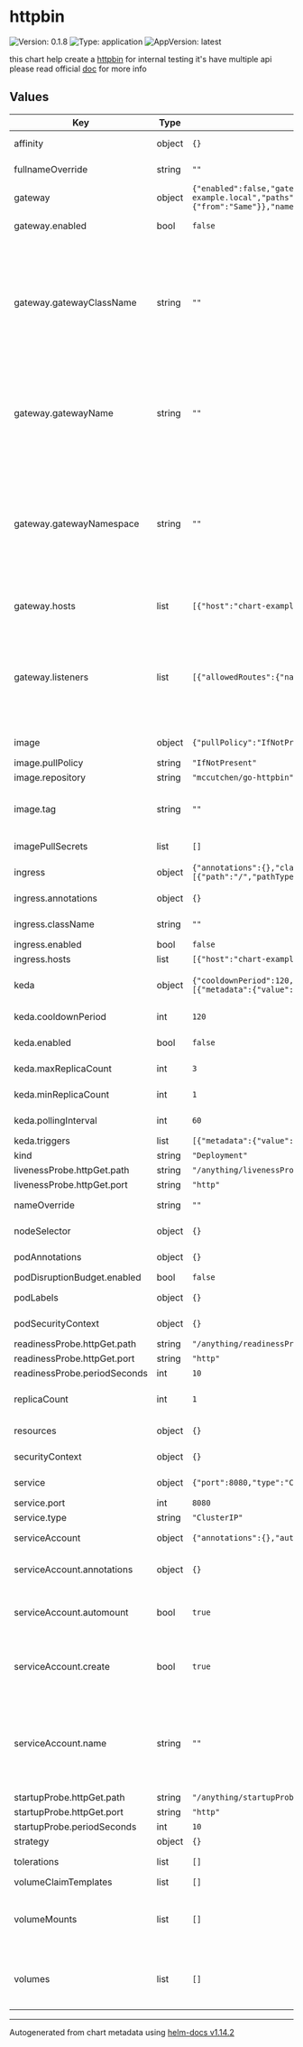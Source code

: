# httpbin

![Version: 0.1.8](https://img.shields.io/badge/Version-0.1.8-informational?style=flat-square) ![Type: application](https://img.shields.io/badge/Type-application-informational?style=flat-square) ![AppVersion: latest](https://img.shields.io/badge/AppVersion-latest-informational?style=flat-square)

this chart help create a [httpbin](https://github.com/mccutchen/go-httpbin) for internal testing 
it's have multiple api 
please read official [doc](https://httpbingo.org) for more info 

## Values

| Key | Type | Default | Description |
|-----|------|---------|-------------|
| affinity | object | `{}` | Affinity for pod assignment |
| fullnameOverride | string | `""` | Override the full chart name |
| gateway | object | `{"enabled":false,"gatewayClassName":"","gatewayName":"","gatewayNamespace":"","hosts":[{"host":"chart-example.local","paths":[{"path":"/","pathType":"PathPrefix"}]}],"listeners":[{"allowedRoutes":{"namespaces":{"from":"Same"}},"name":"http","port":8000,"protocol":"HTTP"}]}` | Gateway API configuration |
| gateway.enabled | bool | `false` | Enable gateway support |
| gateway.gatewayClassName | string | `""` | The name of the GatewayClass resource. In GKE, this should be "gke-l7-gxlb" for multi-cluster and "gke-l7-rilb" for single-cluster. In Istio, this should be "istio". |
| gateway.gatewayName | string | `""` | The name of an existing Gateway resource to bind to. If not specified, a new Gateway resource is created. |
| gateway.gatewayNamespace | string | `""` | The namespace of an existing Gateway resource to bind to. If not specified, the new Gateway resource is created in the same namespace as the chart. |
| gateway.hosts | list | `[{"host":"chart-example.local","paths":[{"path":"/","pathType":"PathPrefix"}]}]` | Hosts for the Gateway resource |
| gateway.listeners | list | `[{"allowedRoutes":{"namespaces":{"from":"Same"}},"name":"http","port":8000,"protocol":"HTTP"}]` | Listeners for the Gateway resource. The name of the listener should match an entryPoint on the Gateway Controller. |
| image | object | `{"pullPolicy":"IfNotPresent","repository":"mccutchen/go-httpbin","tag":""}` | Container image configuration |
| image.pullPolicy | string | `"IfNotPresent"` | Image pull policy |
| image.repository | string | `"mccutchen/go-httpbin"` | Image repository |
| image.tag | string | `""` | Overrides the image tag whose default is the chart appVersion. |
| imagePullSecrets | list | `[]` | Image pull secrets |
| ingress | object | `{"annotations":{},"className":"","enabled":false,"hosts":[{"host":"chart-example.local","paths":[{"path":"/","pathType":"Prefix"}]}]}` | Ingress configuration |
| ingress.annotations | object | `{}` | Ingress annotations |
| ingress.className | string | `""` | Ingress class name |
| ingress.enabled | bool | `false` | Enable ingress |
| ingress.hosts | list | `[{"host":"chart-example.local","paths":[{"path":"/","pathType":"Prefix"}]}]` | Ingress hosts |
| keda | object | `{"cooldownPeriod":120,"enabled":false,"maxReplicaCount":3,"minReplicaCount":1,"pollingInterval":60,"triggers":[{"metadata":{"value":"80"},"metricType":"Utilization","type":"cpu"}]}` | KEDA autoscaling configuration |
| keda.cooldownPeriod | int | `120` | KEDA cooldown period |
| keda.enabled | bool | `false` | Enable KEDA autoscaling |
| keda.maxReplicaCount | int | `3` | Maximum replica count for KEDA |
| keda.minReplicaCount | int | `1` | Minimum replica count for KEDA |
| keda.pollingInterval | int | `60` | KEDA polling interval |
| keda.triggers | list | `[{"metadata":{"value":"80"},"metricType":"Utilization","type":"cpu"}]` | KEDA triggers |
| kind | string | `"Deployment"` |  |
| livenessProbe.httpGet.path | string | `"/anything/livenessProbe"` |  |
| livenessProbe.httpGet.port | string | `"http"` |  |
| nameOverride | string | `""` | Override the chart name |
| nodeSelector | object | `{}` | Node selector for pod assignment |
| podAnnotations | object | `{}` | Annotations to add to pods |
| podDisruptionBudget.enabled | bool | `false` |  |
| podLabels | object | `{}` | Labels to add to pods |
| podSecurityContext | object | `{}` | Pod security context |
| readinessProbe.httpGet.path | string | `"/anything/readinessProbe"` |  |
| readinessProbe.httpGet.port | string | `"http"` |  |
| readinessProbe.periodSeconds | int | `10` |  |
| replicaCount | int | `1` | Number of httpbin replicas to deploy |
| resources | object | `{}` | Resource limits and requests |
| securityContext | object | `{}` | Container security context |
| service | object | `{"port":8080,"type":"ClusterIP"}` | Service configuration |
| service.port | int | `8080` | Service port |
| service.type | string | `"ClusterIP"` | Service type |
| serviceAccount | object | `{"annotations":{},"automount":true,"create":true,"name":""}` | Service account configuration |
| serviceAccount.annotations | object | `{}` | Annotations to add to the service account |
| serviceAccount.automount | bool | `true` | Automatically mount a ServiceAccount's API credentials? |
| serviceAccount.create | bool | `true` | Specifies whether a service account should be created |
| serviceAccount.name | string | `""` | The name of the service account to use. If not set and create is true, a name is generated using the fullname template |
| startupProbe.httpGet.path | string | `"/anything/startupProbe"` |  |
| startupProbe.httpGet.port | string | `"http"` |  |
| startupProbe.periodSeconds | int | `10` |  |
| strategy | object | `{}` |  |
| tolerations | list | `[]` | Tolerations for pod assignment |
| volumeClaimTemplates | list | `[]` | statefulset only |
| volumeMounts | list | `[]` | Additional volumeMounts on the output Deployment definition. |
| volumes | list | `[]` | Additional volumes on the output Deployment definition. |

----------------------------------------------
Autogenerated from chart metadata using [helm-docs v1.14.2](https://github.com/norwoodj/helm-docs/releases/v1.14.2)
